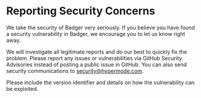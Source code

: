 # Reporting Security Concerns

We take the security of Badger very seriously. If you believe you have found a security vulnerability
in Badger, we encourage you to let us know right away.

We will investigate all legitimate reports and do our best to quickly fix the problem. Please report
any issues or vulnerabilities via GitHub Security Advisories instead of posting a public issue in
GitHub. You can also send security communications to security@hypermode.com.

Please include the version identifier and details on how the vulnerability can be exploited.
